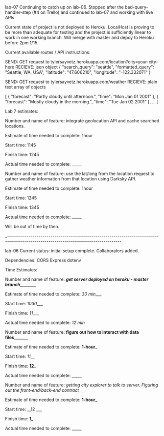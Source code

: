 lab-07
Continuing to catch up on lab-06. Stopped after the bad-query-handler-step (#4 on Trello) and continued to lab-07 and working with live APIs.

Current state of project is not deployed to Heroku. LocalHost is proving to be more than adequate for testing and the project is sufficiently linear to work in one working branch. Will merge with master and depoy to Heroku before 2pm 1/15.

Current available routes / API instructions: 

SEND: GET request to tylersayvetz.herokuapp.com/location?city=your-city-here
RECIEVE: json object {
  "search_query": "seattle",
  "formatted_query": "Seattle, WA, USA",
  "latitude": "47.606210",
  "longitude": "-122.332071"
}

SEND: GET request to tylersayvetz.herokuapp.com/weather
RECIEVE: plain text array of objects

[
  {
    "forecast": "Partly cloudy until afternoon.",
    "time": "Mon Jan 01 2001"
  },
  {
    "forecast": "Mostly cloudy in the morning.",
    "time": "Tue Jan 02 2001"
  },
  ...
]


Lab 7 estimates:


Number and name of feature: integrate geolocation API and cache searched locations.

Estimate of time needed to complete: 1hour

Start time: 1145

Finish time: 1245

Actual time needed to complete: _____


Number and name of feature: use the lat/long from the location request to gather weather information from that location using Darksky API.

Estimate of time needed to complete: 1hour

Start time: 1245

Finish time: 1345

Actual time needed to complete: _____


Will be out of time by then.



_----------------------------------------------------------------------------------------------------------------------------------------




lab-06
Current status: 
initial setup complete. Collaborators added. 

Dependencies:
CORS
Express
dotenv

Time Estimates:

Number and name of feature: _____get server deployed on heroku - master branch_____________

Estimate of time needed to complete: _30 min____

Start time: _1030____

Finish time: _11____

Actual time needed to complete: _12 min_



Number and name of feature: ________figure out how to interact with data files_______________

Estimate of time needed to complete: __1-hour___

Start time: _11___

Finish time: __12___

Actual time needed to complete: _____




Number and name of feature: _getting city explorer to talk to server. Figuring out the front-end/back-end contract____

Estimate of time needed to complete: __1-hour___

Start time: __12 ___

Finish time: __1___

Actual time needed to complete: _____

